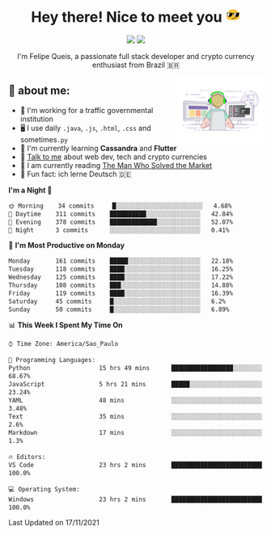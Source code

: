 
<h1 align="center">Hey there! Nice to meet you <img src="assets/sunglasses.gif" width="30"/></h1>

<p align="center">
  <a href="https://www.linkedin.com/in/fqueis"><img src="https://img.shields.io/badge/-LinkedIn-blue?style=flat&logo=Linkedin&logoColor=white" /></a>
  <a href="mailto:fqueis@gmail.com"><img src="https://img.shields.io/badge/-Gmail-c14438?style=flat&logo=Gmail&logoColor=white" /></a>
</p>

<p align="center">I'm Felipe Queis, a passionate full stack developer and crypto currency enthusiast from Brazil 🇧🇷</p>

<img width="35%" align="right" alt="fqueis" src="assets/profile.gif" /></p>

## 🤵 about me:

- 🏢 I'm working for a traffic governmental institution
- 🖥️ I use daily `.java`, `.js`, `.html`, `.css` and sometimes`.py`
- 🌱 I'm currently learning **Cassandra** and **Flutter**
- 💬 [Talk to me](https://github.com/fqueis/fqueis/discussions) about web dev, tech and crypto currencies
- 📖 I am currently reading [The Man Who Solved the Market](https://amzn.com/073521798X)
- 💭 Fun fact: ich lerne Deutsch 🇩🇪

<!--START_SECTION:waka-->
**I'm a Night 🦉** 

```text
🌞 Morning    34 commits     █░░░░░░░░░░░░░░░░░░░░░░░░   4.68% 
🌆 Daytime    311 commits    ██████████░░░░░░░░░░░░░░░   42.84% 
🌃 Evening    378 commits    █████████████░░░░░░░░░░░░   52.07% 
🌙 Night      3 commits      ░░░░░░░░░░░░░░░░░░░░░░░░░   0.41%

```
📅 **I'm Most Productive on Monday** 

```text
Monday       161 commits    █████░░░░░░░░░░░░░░░░░░░░   22.18% 
Tuesday      118 commits    ████░░░░░░░░░░░░░░░░░░░░░   16.25% 
Wednesday    125 commits    ████░░░░░░░░░░░░░░░░░░░░░   17.22% 
Thursday     108 commits    ███░░░░░░░░░░░░░░░░░░░░░░   14.88% 
Friday       119 commits    ████░░░░░░░░░░░░░░░░░░░░░   16.39% 
Saturday     45 commits     █░░░░░░░░░░░░░░░░░░░░░░░░   6.2% 
Sunday       50 commits     █░░░░░░░░░░░░░░░░░░░░░░░░   6.89%

```


📊 **This Week I Spent My Time On** 

```text
⌚︎ Time Zone: America/Sao_Paulo

💬 Programming Languages: 
Python                   15 hrs 49 mins      █████████████████░░░░░░░░   68.67% 
JavaScript               5 hrs 21 mins       █████░░░░░░░░░░░░░░░░░░░░   23.24% 
YAML                     48 mins             ░░░░░░░░░░░░░░░░░░░░░░░░░   3.48% 
Text                     35 mins             ░░░░░░░░░░░░░░░░░░░░░░░░░   2.6% 
Markdown                 17 mins             ░░░░░░░░░░░░░░░░░░░░░░░░░   1.3%

🔥 Editors: 
VS Code                  23 hrs 2 mins       █████████████████████████   100.0%

💻 Operating System: 
Windows                  23 hrs 2 mins       █████████████████████████   100.0%

```


 Last Updated on 17/11/2021
<!--END_SECTION:waka-->
